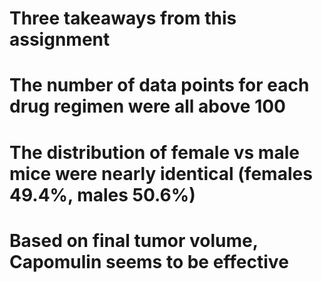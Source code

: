# Three takeaways from this assignment

# The number of data points for each drug regimen were all above 100

# The distribution of female vs male mice were nearly identical (females 49.4%, males 50.6%)

# Based on final tumor volume, Capomulin seems to be effective 
